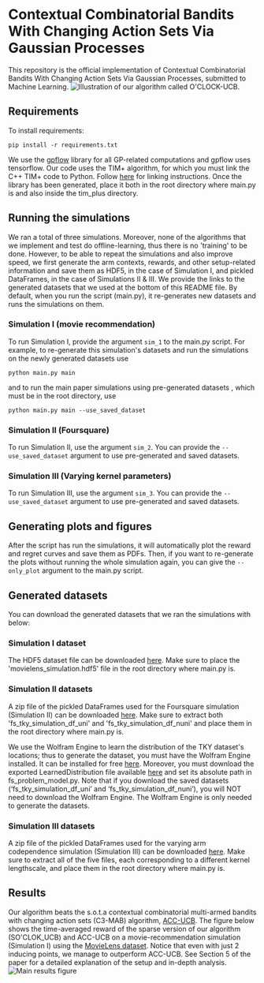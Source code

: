 

# Contextual Combinatorial Bandits With Changing Action Sets Via Gaussian Processes

This repository is the official implementation of Contextual Combinatorial Bandits With Changing Action Sets Via Gaussian Processes, submitted to Machine Learning.
![Illustration of our algorithm called O'CLOCK-UCB.](https://am3pap005files.storage.live.com/y4mhr7YuNEW5H7WHwwDKXon9asOz6h7FH3ptlUg_DNAxmXnw9SA84fGhlbwtkGpTjOpbVFCJl8PpHE5JfA7kUs4MyFZtf7Fwe2JavetySkUID6DyXij1vW6xOEdsPN6AfKlsCugPNwiRWdJRNIPZX5UBgskUwRFzxU6vXF4Ktnpn9E1g3iUGMVOOyXm45IjYwo3fdHYQcBkVclnow0hLlXueA/algo_illustration.png?psid=1&width=1483&height=639)

## Requirements

To install requirements:

```setup
pip install -r requirements.txt
```

We use the [gpflow](https://github.com/GPflow/GPflow) library for all GP-related computations and gpflow uses tensorflow. Our code uses the TIM+ algorithm, for which you must link the C++ TIM+ code to Python. Follow [here](https://github.com/altugkarakurt/OCIMP) for linking instructions. Once the library has been generated, place it both in the root directory where main.py is and also inside the tim_plus directory.

## Running the simulations
We ran a total of three simulations. Moreover, none of the algorithms that we implement and test do offline-learning, thus there is no 'training' to be done. However, to be able to repeat the simulations and also improve speed, we first generate the arm contexts, rewards, and other setup-related information and save them as HDF5, in the case of Simulation I, and pickled DataFrames, in the case of Simulations II & III. We provide the links to the generated datasets that we used at the bottom of this README file. By default, when you run the script (main.py), it re-generates new datasets and runs the simulations on them.

### Simulation I (movie recommendation)
To run Simulation I, provide the argument `sim_1` to the main.py script. For example, to re-generate this simulation's datasets and run the simulations on the newly generated datasets use

```
python main.py main
```
and to run the main paper simulations using pre-generated datasets , which must be in the root directory, use
```
python main.py main --use_saved_dataset
```
### Simulation II (Foursquare)
To run Simulation II, use the argument `sim_2`. You can provide the `--use_saved_dataset` argument to use pre-generated and saved datasets.
### Simulation III (Varying kernel parameters)
To run Simulation III, use the argument `sim_3`. You can provide the `--use_saved_dataset` argument to use pre-generated and saved datasets.

## Generating plots and figures

After the script has run the simulations, it will automatically plot the reward and regret curves and save them as PDFs. Then, if you want to re-generate the plots without running the whole simulation again, you can give the `--only_plot` argument to the main.py script. 

## Generated datasets

You can download the generated datasets that we ran the simulations with below:

### Simulation I dataset
The HDF5 dataset file can be downloaded [here](https://api.onedrive.com/v1.0/shares/u!aHR0cHM6Ly8xZHJ2Lm1zL3UvcyFBdjctellURkxybzBycnhlcmVZeGQtWXpHZW85VFE_ZT1uZjlxQnk/root/content). Make sure to place the 'movielens_simulation.hdf5' file in the root directory where main.py is.

### Simulation II datasets
A zip file of the pickled DataFrames used for the Foursquare simulation (Simulation II) can be downloaded [here](https://api.onedrive.com/v1.0/shares/u!aHR0cHM6Ly8xZHJ2Lm1zL3UvcyFBdjctellURkxybzBycnhjUmJBamFwLV8wQ010aVE_ZT1sWmJWODA/root/content). Make sure to extract both 'fs_tky_simulation_df_uni' and 'fs_tky_simulation_df_nuni' and place them in the root directory where main.py is.

We use the Wolfram Engine to learn the distribution of the TKY dataset's locations; thus to generate the dataset, you must have the Wolfram Engine installed. It can be installed for free [here](https://www.wolfram.com/engine/). Moreover, you must download the exported LearnedDistribution file available [here](https://api.onedrive.com/v1.0/shares/u!aHR0cHM6Ly8xZHJ2Lm1zL3UvcyFBdjctellURkxybzBycnhoTFFxWEY5dXJybkNRWVE_ZT1JWVRoelE/root/content) and set its absolute path in fs_problem_model.py. Note that if you download the saved datasets (‘fs_tky_simulation_df_uni’ and ‘fs_tky_simulation_df_nuni’), you will NOT need to download the Wolfram Engine. The Wolfram Engine is only needed to generate the datasets.

### Simulation III datasets
A zip file of the pickled DataFrames used for the varying arm codependence simulation (Simulation III) can be downloaded [here](https://api.onedrive.com/v1.0/shares/u!aHR0cHM6Ly8xZHJ2Lm1zL3UvcyFBdjctellURkxybzBycnhhcVgtY2dDYlRfb1BOdHc_ZT1OUDA3Nlg/root/content). Make sure to extract all of the five files, each corresponding to a different kernel lengthscale, and place them in the root directory where main.py is.

## Results
Our algorithm beats the s.o.t.a contextual combinatorial multi-armed bandits with changing action sets (C3-MAB) algorithm, [ACC-UCB](http://proceedings.mlr.press/v108/nika20a.html). The figure below shows the time-averaged reward of the sparse version of our algorithm (SO'CLOK_UCB) and ACC-UCB on a movie-recommendation simulation (Simulation I) using the [MovieLens dataset](https://grouplens.org/datasets/movielens/). Notice that even with just 2 inducing points, we manage to outperform ACC-UCB. See Section 5 of the paper for a detailed explanation of the setup and in-depth analysis.
![Main results figure](https://am3pap005files.storage.live.com/y4mLDE9PD4XurcEUSR9hph9xx2m7j5Ch72nKYimhRNvay-lqnXbvUOQQMMMZtnxeaYX851sOIzyhRyVUCqf9wDruGSk_NVEb8ZbwDrKCdrRBe3Xk2HjtoNPtMrsuTlXD_y8kOozXr4HRXGU9L33OMyTt1gUgOdy5sPmBJtlO_y_jIPlA32dZT-cqVgkNzmBARqQ?width=1192&height=715&cropmode=none)
